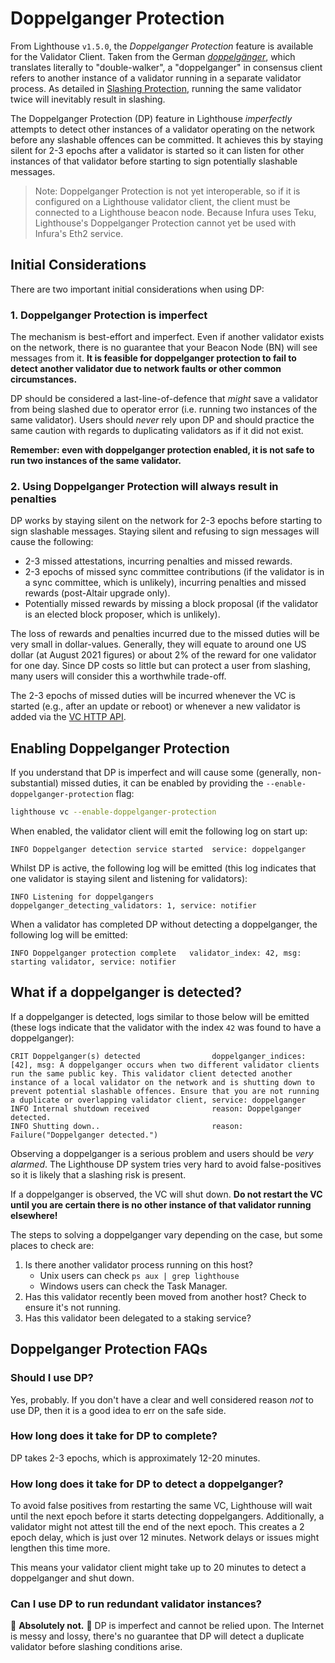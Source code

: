 # Doppelganger Protection

[doppelgänger]: https://en.wikipedia.org/wiki/Doppelg%C3%A4nger
[Slashing Protection]: ./slashing-protection.md
[VC HTTP API]: ./api-vc.md

From Lighthouse `v1.5.0`, the *Doppelganger Protection* feature is available for the Validator
Client. Taken from the German *[doppelgänger]*, which translates literally to "double-walker", a
"doppelganger" in consensus client refers to another instance of a validator running in a separate validator
process. As detailed in [Slashing Protection], running the same validator twice will inevitably
result in slashing.

The Doppelganger Protection (DP) feature in Lighthouse *imperfectly* attempts to detect other
instances of a validator operating on the network before any slashable offences can be committed. It
achieves this by staying silent for 2-3 epochs after a validator is started so it can listen for
other instances of that validator before starting to sign potentially slashable messages.

> Note: Doppelganger Protection is not yet interoperable, so if it is configured on a Lighthouse
> validator client, the client must be connected to a Lighthouse beacon node. Because Infura
> uses Teku, Lighthouse's Doppelganger Protection cannot yet be used with Infura's Eth2 service.

## Initial Considerations

There are two important initial considerations when using DP:

### 1. Doppelganger Protection is imperfect

The mechanism is best-effort and imperfect. Even if another validator exists on the network, there
is no guarantee that your Beacon Node (BN) will see messages from it. **It is feasible for
doppelganger protection to fail to detect another validator due to network faults or other common
circumstances.**

DP should be considered a last-line-of-defence that *might* save a validator from being slashed due
to operator error (i.e. running two instances of the same validator). Users should
*never* rely upon DP and should practice the same caution with regards to duplicating validators as
if it did not exist.

**Remember: even with doppelganger protection enabled, it is not safe to run two instances of the
same validator.**

### 2. Using Doppelganger Protection will always result in penalties

DP works by staying silent on the network for 2-3 epochs before starting to sign slashable messages.
Staying silent and refusing to sign messages will cause the following:

- 2-3 missed attestations, incurring penalties and missed rewards.
- 2-3 epochs of missed sync committee contributions (if the validator is in a sync committee, which is unlikely), incurring penalties and missed rewards (post-Altair upgrade only).
- Potentially missed rewards by missing a block proposal (if the validator is an elected block
    proposer, which is unlikely).

The loss of rewards and penalties incurred due to the missed duties will be very small in
dollar-values. Generally, they will equate to around one US dollar (at August 2021 figures) or about
2% of the reward for one validator for one day. Since DP costs so little but can protect a user from
slashing, many users will consider this a worthwhile trade-off.

The 2-3 epochs of missed duties will be incurred whenever the VC is started (e.g., after an update
or reboot) or whenever a new validator is added via the [VC HTTP API].

## Enabling Doppelganger Protection

If you understand that DP is imperfect and will cause some (generally, non-substantial) missed
duties, it can be enabled by providing the `--enable-doppelganger-protection` flag:

```bash
lighthouse vc --enable-doppelganger-protection
```

When enabled, the validator client will emit the following log on start up:

```
INFO Doppelganger detection service started  service: doppelganger
```

Whilst DP is active, the following log will be emitted (this log indicates that one validator is
staying silent and listening for validators):

```
INFO Listening for doppelgangers     doppelganger_detecting_validators: 1, service: notifier
```

When a validator has completed DP without detecting a doppelganger, the following log will be
emitted:

```
INFO Doppelganger protection complete   validator_index: 42, msg: starting validator, service: notifier
```

## What if a doppelganger is detected?

If a doppelganger is detected, logs similar to those below will be emitted (these logs indicate that
the validator with the index `42` was found to have a doppelganger):

```
CRIT Doppelganger(s) detected                doppelganger_indices: [42], msg: A doppelganger occurs when two different validator clients run the same public key. This validator client detected another instance of a local validator on the network and is shutting down to prevent potential slashable offences. Ensure that you are not running a duplicate or overlapping validator client, service: doppelganger
INFO Internal shutdown received              reason: Doppelganger detected.
INFO Shutting down..                         reason: Failure("Doppelganger detected.")
```

Observing a doppelganger is a serious problem and users should be *very alarmed*. The Lighthouse DP
system tries very hard to avoid false-positives so it is likely that a slashing risk is present.

If a doppelganger is observed, the VC will shut down. **Do not restart the VC until you are certain
there is no other instance of that validator running elsewhere!**

The steps to solving a doppelganger vary depending on the case, but some places to check are:

1. Is there another validator process running on this host?
    - Unix users can check `ps aux | grep lighthouse`
    - Windows users can check the Task Manager.
1. Has this validator recently been moved from another host? Check to ensure it's not running.
1. Has this validator been delegated to a staking service?

## Doppelganger Protection FAQs

### Should I use DP?

Yes, probably. If you don't have a clear and well considered reason *not* to use DP, then it is a
good idea to err on the safe side.

### How long does it take for DP to complete?

DP takes 2-3 epochs, which is approximately 12-20 minutes.

### How long does it take for DP to detect a doppelganger?

To avoid false positives from restarting the same VC, Lighthouse will wait until the next epoch
before it starts detecting doppelgangers. Additionally, a validator might not attest till the end
of the next epoch. This creates a 2 epoch delay, which is just over 12 minutes. Network delays or
issues might lengthen this time more.

This means your validator client might take up to 20 minutes to detect a doppelganger and shut down.

### Can I use DP to run redundant validator instances?

🙅 **Absolutely not.** 🙅 DP is imperfect and cannot be relied upon. The Internet is messy and lossy,
there's no guarantee that DP will detect a duplicate validator before slashing conditions arise.
